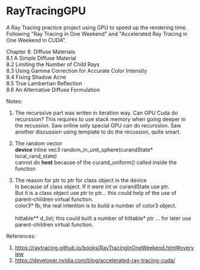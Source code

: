 # RayTracingGPU
A Ray Tracing practice project using GPU to speed up the rendering time. Following "Ray Tracing in One Weekend" and "Accelerated Ray Tracing in One Weekend in CUDA".

 
Chapter 8.  Diffuse Materials<br />
  8.1  A Simple Diffuse Material<br />
  8.2  Limiting the Number of Child Rays<br />
  8.3  Using Gamma Correction for Accurate Color Intensity<br />
  8.4  Fixing Shadow Acne<br />
  8.5  True Lambertian Reflection<br />
  8.6  An Alternative Diffuse Formulation<br />


Notes:<br />
1. The recurssive part was writen in iteration way. Can GPU Cuda do recurssion? 
This requires to use stack memory when going deeper in the recussion. Saw online 
only special GPU can do recurssion. Saw another discussion using template <depth>
to do the recussion, quite smart.<br /> 

2. The random vector<br /> 
__device__ inline vec3 random_in_unit_sphere(curandState* local_rand_state)<br />
cannot do __host__ because of the curand_uniform() called inside the function<br /> 

3. The reason for ptr to ptr for class object in the device<br /> 
Is because of class object. If it were int or curandState use ptr.<br /> 
But it is a class object use ptr to ptr... this could help of the use of parent-children virtual function.<br /> 
color3* fb; the real intention is to build a number of color3 object.<br />  
hittable** d_list; this could built a number of hittable* ptr ... for later use parent-children virtual function.<br /> 
 
 
References:  <br />
1) https://raytracing.github.io/books/RayTracingInOneWeekend.html#overview
2) https://developer.nvidia.com/blog/accelerated-ray-tracing-cuda/


